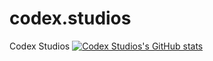 # codex.studios
Codex Studios
[![Codex Studios's GitHub stats](https://github-readme-stats.vercel.app/api?username=Codex-Stud1os)](https://github.com/Codex-Stud1os/github-readme-stats)
